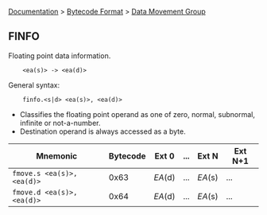 [Documentation](../../README.md) > [Bytecode Format](../README.md) > [Data Movement Group](../InstructionsDataMovel.md)

## FINFO

Floating point data information.

        <ea(s)> -> <ea(d)>

General syntax:

        finfo.<s|d> <ea(s)>, <ea(d)>

* Classifies the floating point operand as one of zero, normal, subnormal, infinite or not-a-number.
* Destination operand is always accessed as a byte.

| Mnemonic | Bytecode | Ext 0 | ... | Ext N | Ext N+1 |
| - | - | - | - | - | - |
| `fmove.s <ea(s)>, <ea(d)>` | 0x63 | *EA*(d) | ... | *EA*(s) | ... |
| `fmove.d <ea(s)>, <ea(d)>` | 0x64 | *EA*(d) | ... | *EA*(s) | ... |
